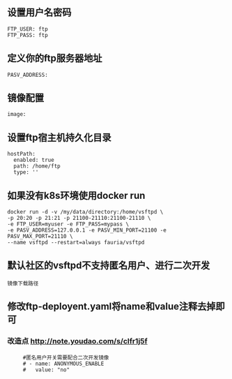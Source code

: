 ## 设置用户名密码
    FTP_USER: ftp
    FTP_PASS: ftp
## 定义你的ftp服务器地址
    PASV_ADDRESS:
## 镜像配置
    image:
## 设置ftp宿主机持久化目录
    hostPath:
      enabled: true
      path: /home/ftp
      type: ''
## 如果没有k8s环境使用docker run
    docker run -d -v /my/data/directory:/home/vsftpd \
    -p 20:20 -p 21:21 -p 21100-21110:21100-21110 \
    -e FTP_USER=myuser -e FTP_PASS=mypass \
    -e PASV_ADDRESS=127.0.0.1 -e PASV_MIN_PORT=21100 -e PASV_MAX_PORT=21110 \
    --name vsftpd --restart=always fauria/vsftpd
## 默认社区的vsftpd不支持匿名用户、进行二次开发
    镜像下载路径
    
## 修改ftp-deployent.yaml将name和value注释去掉即可
### 改造点 http://note.youdao.com/s/cIfr1j5f
         #匿名用户开关需要配合二次开发镜像
         # - name: ANONYMOUS_ENABLE
         #   value: "no"
